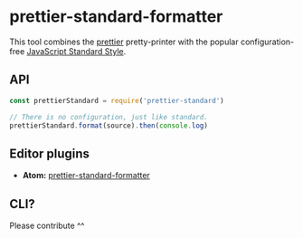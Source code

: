 # prettier-standard-formatter

This tool combines the [prettier](https://github.com/jlongster/prettier) pretty-printer with the popular configuration-free [JavaScript Standard Style](http://standardjs.com/).

## API

```js
const prettierStandard = require('prettier-standard')

// There is no configuration, just like standard.
prettierStandard.format(source).then(console.log)
```

## Editor plugins

- __Atom:__ [prettier-standard-formatter](https://atom.io/packages/prettier-standard-formatter)

## CLI?

Please contribute ^^
